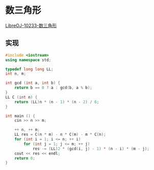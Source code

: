 # 数三角形

[LibreOJ-10233-数三角形](https://vjudge.net/problem/LibreOJ-10233)

## 实现

```cpp
#include <iostream>
using namespace std;

typedef long long LL;
int n, m;

int gcd (int a, int b) {
    return b == 0 ? a : gcd(b, a % b);
}
LL C (int n) {
    return (LL)n * (n - 1) * (n - 2) / 6;
}

int main () {
    cin >> n >> m;

    ++ n, ++ m;
    LL res = C(n * m) - n * C(m) - m * C(n);
    for (int i = 1; i <= n; ++ i)
        for (int j = 1; j <= m; ++ j)
            res -= (LL)2 * (gcd(i, j) - 1) * (n - i) * (m - j);
    cout << res << endl;
    return 0;
}
```


